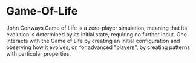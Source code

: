 # Game-Of-Life
John Conways Game of Life is a zero-player simulation, meaning that its evolution is determined by its initial state, requiring 
no further input. One interacts with the Game of Life by creating an initial 
configuration and observing how it evolves, or, for advanced "players", by 
creating patterns with particular properties.
